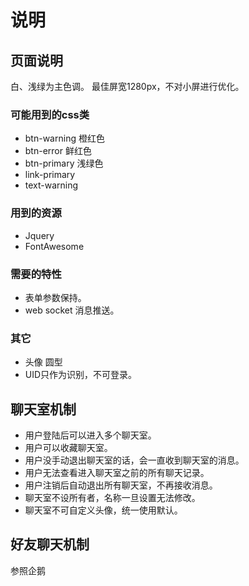 说明
===
## 页面说明
白、浅绿为主色调。
最佳屏宽1280px，不对小屏进行优化。
### 可能用到的css类
* btn-warning 橙红色
* btn-error 鲜红色
* btn-primary 浅绿色
* link-primary
* text-warning

### 用到的资源
* Jquery
* FontAwesome

### 需要的特性
* 表单参数保持。
* web socket 消息推送。

### 其它
* 头像 圆型
* UID只作为识别，不可登录。

## 聊天室机制
* 用户登陆后可以进入多个聊天室。
* 用户可以收藏聊天室。
* 用户没手动退出聊天室的话，会一直收到聊天室的消息。
* 用户无法查看进入聊天室之前的所有聊天记录。
* 用户注销后自动退出所有聊天室，不再接收消息。
* 聊天室不设所有者，名称一旦设置无法修改。
* 聊天室不可自定义头像，统一使用默认。

## 好友聊天机制
参照企鹅